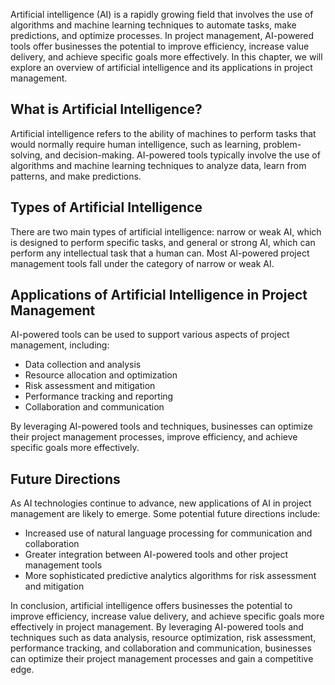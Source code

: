 
Artificial intelligence (AI) is a rapidly growing field that involves the use of algorithms and machine learning techniques to automate tasks, make predictions, and optimize processes. In project management, AI-powered tools offer businesses the potential to improve efficiency, increase value delivery, and achieve specific goals more effectively. In this chapter, we will explore an overview of artificial intelligence and its applications in project management.

What is Artificial Intelligence?
--------------------------------

Artificial intelligence refers to the ability of machines to perform tasks that would normally require human intelligence, such as learning, problem-solving, and decision-making. AI-powered tools typically involve the use of algorithms and machine learning techniques to analyze data, learn from patterns, and make predictions.

Types of Artificial Intelligence
--------------------------------

There are two main types of artificial intelligence: narrow or weak AI, which is designed to perform specific tasks, and general or strong AI, which can perform any intellectual task that a human can. Most AI-powered project management tools fall under the category of narrow or weak AI.

Applications of Artificial Intelligence in Project Management
-------------------------------------------------------------

AI-powered tools can be used to support various aspects of project management, including:

* Data collection and analysis
* Resource allocation and optimization
* Risk assessment and mitigation
* Performance tracking and reporting
* Collaboration and communication

By leveraging AI-powered tools and techniques, businesses can optimize their project management processes, improve efficiency, and achieve specific goals more effectively.

Future Directions
-----------------

As AI technologies continue to advance, new applications of AI in project management are likely to emerge. Some potential future directions include:

* Increased use of natural language processing for communication and collaboration
* Greater integration between AI-powered tools and other project management tools
* More sophisticated predictive analytics algorithms for risk assessment and mitigation

In conclusion, artificial intelligence offers businesses the potential to improve efficiency, increase value delivery, and achieve specific goals more effectively in project management. By leveraging AI-powered tools and techniques such as data analysis, resource optimization, risk assessment, performance tracking, and collaboration and communication, businesses can optimize their project management processes and gain a competitive edge.
